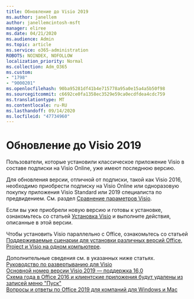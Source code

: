 ```yaml
---
title: Обновление до Visio 2019
ms.author: janellem
author: janellemcintosh-msft
manager: eliree
ms.date: 04/21/2020
ms.audience: Admin
ms.topic: article
ms.service: o365-administration
ROBOTS: NOINDEX, NOFOLLOW
localization_priority: Normal
ms.collection: Adm_O365
ms.custom:
- "1798"
- "9000201"
ms.openlocfilehash: 90ba95281df41b4e715778a95a0e15a4a5b50f98
ms.sourcegitcommit: c6692ce0fa1358ec3529e59ca0ecdfdea4cdc759
ms.translationtype: MT
ms.contentlocale: ru-RU
ms.lasthandoff: 09/14/2020
ms.locfileid: "47734960"
---
```

# <a name="upgrade-to-visio-2019"></a>Обновление до Visio 2019

Пользователи, которые установили классическое приложение Visio в составе подписки на Visio Online, уже имеют последнюю версию. 

Для обновления версии, отличной от подписки, такой как Visio 2016, необходимо приобрести подписку на Visio Online или одноразовую покупку приложения Visio Standard или 2019 специалиста по предвидением. См. раздел [Сравнение параметров Visio](https://products.office.com/visio/microsoft-visio-plans-and-pricing-compare-visio-options).

Если вы уже приобрели новую версию и готовы к установке, ознакомьтесь со статьей [Установка Visio](https://support.office.com/article/f98f21e3-aa02-4827-9167-ddab5b025710?wt.mc_id=OfficeAdm_ClientDIA_Alchemy1798) и выполните действия, описанные в этой версии. 

Чтобы установить Visio параллельно с Office, ознакомьтесь со статьей [Поддерживаемые сценарии для установки различных версий Office, Project и Visio на одном компьютере](https://docs.microsoft.com/deployoffice/install-different-office-visio-and-project-versions-on-the-same-computer).

Дополнительные сведения см. в указанных ниже статьях.<br>
[Руководство по развертыванию для Visio](https://docs.microsoft.com/deployoffice/deployment-guide-for-visio)<br>
[Основной номер версии Visio 2019 — поддержка 16,0](https://docs.microsoft.com/deployoffice/office2019/overview#whats-stayed-the-same-in-office-2019)<br>
[Схема года в Office 2016 и клиентские приложения будут удалены из записей меню "Пуск"](https://support.office.com/article/8fe5e052-76d2-49de-af30-2e84ed3da907?wt.mc_id=OfficeAdm_ClientDIA_Alchemy1798)<br>
[Вопросы и ответы по Office 2019 для компаний для Windows и Mac](https://support.microsoft.com/help/4133312) 
